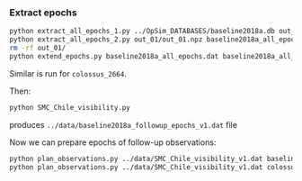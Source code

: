 ### Extract epochs

```bash
python extract_all_epochs_1.py ../OpSim_DATABASES/baseline2018a.db out_01
python extract_all_epochs_2.py out_01/out_01.npz baseline2018a_all_epochs.dat
rm -rf out_01/
python extend_epochs.py baseline2018a_all_epochs.dat baseline2018a_all_epochs_extended.dat
```

Similar is run for ```colossus_2664```. 

Then:
```bash
python SMC_Chile_visibility.py
```
produces ```../data/baseline2018a_followup_epochs_v1.dat``` file

Now we can prepare epochs of follow-up observations:

```bash
python plan_observations.py ../data/SMC_Chile_visibility_v1.dat baseline2018a_all_epochs_extended.dat > ../data/baseline2018a_followup_epochs_v1.dat
python plan_observations.py ../data/SMC_Chile_visibility_v1.dat colossus_2664_all_epochs_extended.dat > ../data/colossus_2664_followup_epochs_v1.dat
```

